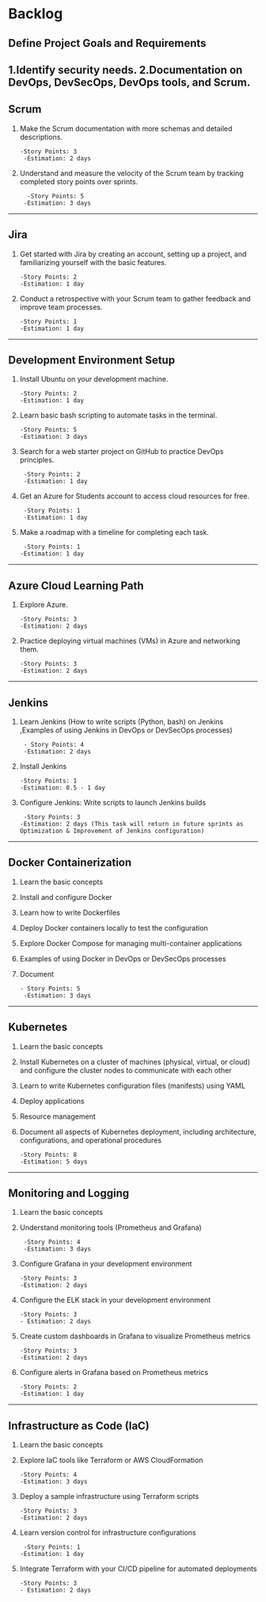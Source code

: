 # Backlog






## Define Project Goals and Requirements
1.Identify security needs.
2.Documentation on DevOps, DevSecOps, DevOps tools, and Scrum.
---
## Scrum
1. Make the Scrum documentation with more schemas and detailed descriptions.

       -Story Points: 3
        -Estimation: 2 days
2. Understand and measure the velocity of the Scrum team by tracking completed story points over sprints.

         -Story Points: 5
        -Estimation: 3 days
---

## Jira
1. Get started with Jira by creating an account, setting up a project, and familiarizing yourself with the basic features.

       -Story Points: 2
       -Estimation: 1 day
2. Conduct a retrospective with your Scrum team to gather feedback and improve team processes.

       -Story Points: 1
       -Estimation: 1 day
 ---
 
## Development Environment Setup
1. Install Ubuntu on your development machine.

       -Story Points: 2
       -Estimation: 1 day
2. Learn basic bash scripting to automate tasks in the terminal.

       -Story Points: 5
       -Estimation: 3 days
3. Search for a web starter project on GitHub to practice DevOps principles.

        -Story Points: 2
        -Estimation: 1 day
4. Get an Azure for Students account to access cloud resources for free.

        -Story Points: 1
        -Estimation: 1 day
5. Make a roadmap with a timeline for completing each task.

        -Story Points: 1
       -Estimation: 1 day
---

## Azure Cloud Learning Path
1. Explore Azure.

       -Story Points: 3
       -Estimation: 2 days
2. Practice deploying virtual machines (VMs) in Azure and networking them.

       -Story Points: 3
       -Estimation: 2 days
---
## Jenkins
1. Learn Jenkins (How to write scripts (Python, bash) on Jenkins ,Examples of using Jenkins in DevOps or DevSecOps processes)

        - Story Points: 4
        -Estimation: 2 days
2. Install Jenkins

       -Story Points: 1
       -Estimation: 0.5 - 1 day
3. Configure Jenkins: Write scripts to launch Jenkins builds
 
        -Story Points: 3
       -Estimation: 2 days (This task will return in future sprints as Optimization & Improvement of Jenkins configuration)
---
## Docker Containerization
1. Learn the basic concepts
2. Install and configure Docker
3. Learn how to write Dockerfiles
4. Deploy Docker containers locally to test the configuration
5. Explore Docker Compose for managing multi-container applications
6. Examples of using Docker in DevOps or DevSecOps processes
7. Document

       - Story Points: 5
        -Estimation: 3 days
---
## Kubernetes
1. Learn the basic concepts
2. Install Kubernetes on a cluster of machines (physical, virtual, or cloud) and configure the cluster nodes to communicate with each other
3. Learn to write Kubernetes configuration files (manifests) using YAML
4. Deploy applications
5. Resource management
6. Document all aspects of Kubernetes deployment, including architecture, configurations, and operational procedures

       -Story Points: 8
       -Estimation: 5 days
---

## Monitoring and Logging
1. Learn the basic concepts

2. Understand monitoring tools (Prometheus and Grafana)

        -Story Points: 4
        -Estimation: 3 days
3. Configure Grafana in your development environment

       -Story Points: 3
       -Estimation: 2 days
4. Configure the ELK stack in your development environment

       -Story Points: 3
       - Estimation: 2 days
5. Create custom dashboards in Grafana to visualize Prometheus metrics

       -Story Points: 3
       -Estimation: 2 days
6. Configure alerts in Grafana based on Prometheus metrics

       -Story Points: 2
       -Estimation: 1 day
---
## Infrastructure as Code (IaC)
1. Learn the basic concepts

2. Explore IaC tools like Terraform or AWS CloudFormation

       -Story Points: 4
       -Estimation: 3 days
3. Deploy a sample infrastructure using Terraform scripts

       -Story Points: 3
       -Estimation: 2 days
4. Learn version control for infrastructure configurations

        -Story Points: 1
       -Estimation: 1 day
5. Integrate Terraform with your CI/CD pipeline for automated deployments

       -Story Points: 3
       - Estimation: 2 days
